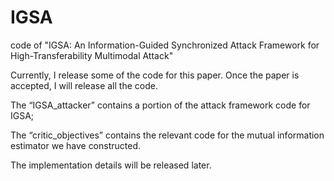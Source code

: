 # IGSA
code of "IGSA: An Information-Guided Synchronized Attack Framework for High-Transferability Multimodal Attack"

Currently, I release some of the code for this paper. Once the paper is accepted, I will release all the code.

The “IGSA_attacker” contains a portion of the attack framework code for IGSA;

The “critic_objectives” contains the relevant code for the mutual information estimator we have constructed.

The implementation details will be released later.
